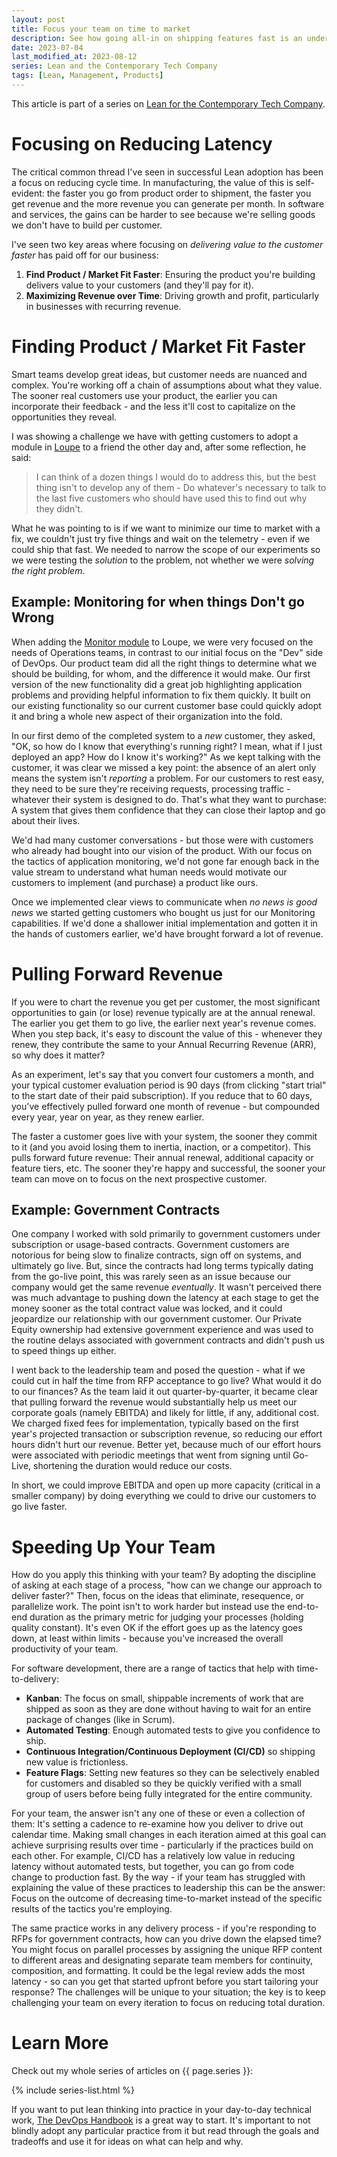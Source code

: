 ```yaml
---
layout: post
title: Focus your team on time to market
description: See how going all-in on shipping features fast is an under-used super power that boosts revenue and drives growth for your business.
date: 2023-07-04
last_modified_at: 2023-08-12
series: Lean and the Contemporary Tech Company
tags: [Lean, Management, Products]
---
```


This article is part of a series on [Lean for the Contemporary Tech Company](lean-for-the-contemporary-tech-company).

# Focusing on Reducing Latency

The critical common thread I've seen in successful Lean adoption has been a focus on reducing cycle time.  In manufacturing, the value of this is self-evident: the faster you go from product order to shipment, the faster you get revenue and the more revenue you can generate per month.  In software and services, the gains can be harder to see because we're selling goods we don't have to build per customer.  

I've seen two key areas where focusing on _delivering value to the customer faster_ has paid off for our business:

1. **Find Product / Market Fit Faster**: Ensuring the product you're building delivers value to your customers (and they'll pay for it).
2. **Maximizing Revenue over Time**: Driving growth and profit, particularly in businesses with recurring revenue.

# Finding Product / Market Fit Faster

Smart teams develop great ideas, but customer needs are nuanced and complex.  You're working off a chain of assumptions about what they value.  The sooner real customers use your product, the earlier you can incorporate their feedback - and the less it'll cost to capitalize on the opportunities they reveal.

I was showing a challenge we have with getting customers to adopt a module in [Loupe](https://onloupe.com) to a friend the other day and, after some reflection, he said:
> I can think of a dozen things I would do to address this, but the best thing isn't to develop any of them - Do whatever's necessary to talk to the last five customers who should have used this to find out why they didn't.

What he was pointing to is if we want to minimize our time to market with a fix, we couldn't just try five things and wait on the telemetry - even if we could ship that fast.  We needed to narrow the scope of our experiments so we were testing the _solution_ to the problem, not whether we were _solving the right problem_.

## Example: Monitoring for when things Don't go Wrong

When adding the [Monitor module](https://onloupe.com/products/monitor/) to Loupe, we were very focused on the needs of Operations teams, in contrast to our initial focus on the "Dev" side of DevOps.  Our product team did all the right things to determine what we should be building, for whom, and the difference it would make.  Our first version of the new functionality did a great job highlighting application problems and providing helpful information to fix them quickly.  It built on our existing functionality so our current customer base could quickly adopt it and bring a whole new aspect of their organization into the fold.

In our first demo of the completed system to a _new_ customer, they asked, "OK, so how do I know that everything's running right?  I mean, what if I just deployed an app? How do I know it's working?" As we kept talking with the customer, it was clear we missed a key point: the absence of an alert only means the system isn't _reporting_ a problem.  For our customers to rest easy, they need to be sure they're receiving requests, processing traffic - whatever their system is designed to do.  That's what they want to purchase: A system that gives them confidence that they can close their laptop and go about their lives.

We'd had many customer conversations - but those were with customers who already had bought into our vision of the product.  With our focus on the tactics of application monitoring, we'd not gone far enough back in the value stream to understand what human needs would motivate our customers to implement (and purchase) a product like ours.

Once we implemented clear views to communicate when _no news is good news_ we started getting customers who bought us just for our Monitoring capabilities.  If we'd done a shallower initial implementation and gotten it in the hands of customers earlier, we'd have brought forward a lot of revenue.

# Pulling Forward Revenue

If you were to chart the revenue you get per customer, the most significant opportunities to gain (or lose) revenue typically are at the annual renewal.  The earlier you get them to go live, the earlier next year's revenue comes.  When you step back, it's easy to discount the value of this - whenever they renew, they contribute the same to your Annual Recurring Revenue (ARR), so why does it matter?

As an experiment, let's say that you convert four customers a month, and your typical customer evaluation period is 90 days (from clicking "start trial" to the start date of their paid subscription).  If you reduce that to 60 days, you've effectively pulled forward one month of revenue - but compounded every year, year on year, as they renew earlier.

The faster a customer goes live with your system, the sooner they commit to it (and you avoid losing them to inertia, inaction, or a competitor).  This pulls forward future revenue: Their annual renewal, additional capacity or feature tiers, etc. The sooner they're happy and successful, the sooner your team can move on to focus on the next prospective customer.

## Example: Government Contracts

One company I worked with sold primarily to government customers under subscription or usage-based contracts.  Government customers are notorious for being slow to finalize contracts, sign off on systems, and ultimately go live.  But, since the contracts had long terms typically dating from the go-live point, this was rarely seen as an issue because our company would get the same revenue _eventually_.  It wasn't perceived there was much advantage to pushing down the latency at each stage to get the money sooner as the total contract value was locked, and it could jeopardize our relationship with our government customer.  Our Private Equity ownership had extensive government experience and was used to the routine delays associated with government contracts and didn't push us to speed things up either.

I went back to the leadership team and posed the question - what if we could cut in half the time from RFP acceptance to go live?  What would it do to our finances?  As the team laid it out quarter-by-quarter, it became clear that pulling forward the revenue would substantially help us meet our corporate goals (namely EBITDA) and likely for little, if any, additional cost.  We charged fixed fees for implementation, typically based on the first year's projected transaction or subscription revenue, so reducing our effort hours didn't hurt our revenue.  Better yet, because much of our effort hours were associated with periodic meetings that went from signing until Go-Live, shortening the duration would reduce our costs.

In short, we could improve EBITDA and open up more capacity (critical in a smaller company) by doing everything we could to drive our customers to go live faster.

# Speeding Up Your Team

How do you apply this thinking with your team?  By adopting the discipline of asking at each stage of a process, "how can we change our approach to deliver faster?"  Then, focus on the ideas that eliminate, resequence, or parallelize work.  The point isn't to work harder but instead use the end-to-end duration as the primary metric for judging your processes (holding quality constant).  It's even OK if the effort goes up as the latency goes down, at least within limits - because you've increased the overall productivity of your team.  

For software development, there are a range of tactics that help with time-to-delivery:

* **Kanban**: The focus on small, shippable increments of work that are shipped as soon as they are done without having to wait for an entire package of changes (like in Scrum).
* **Automated Testing**: Enough automated tests to give you confidence to ship.
* **Continuous Integration/Continuous Deployment (CI/CD)** so shipping new value is frictionless.
* **Feature Flags**: Setting new features so they can be selectively enabled for customers and disabled so they be quickly verified with a small group of users before being fully integrated for the entire community.

For your team, the answer isn't any one of these or even a collection of them: It's setting a cadence to re-examine how you deliver to drive out calendar time.  Making small changes in each iteration aimed at this goal can achieve surprising results over time - particularly if the practices build on each other.  For example, CI/CD has a relatively low value in reducing latency without automated tests, but together, you can go from code change to production fast.  By the way - if your team has struggled with explaining the value of these practices to leadership this can be the answer: Focus on the outcome of decreasing time-to-market instead of the specific results of the tactics you're employing.

The same practice works in any delivery process - if you're responding to RFPs for government contracts, how can you drive down the elapsed time?  You might focus on parallel processes by assigning the unique RFP content to different areas and designating separate team members for continuity, composition, and formatting.  It could be the legal review adds the most latency - so can you get that started upfront before you start tailoring your response?  The challenges will be unique to your situation; the key is to keep challenging your team on every iteration to focus on reducing total duration.

# Learn More

Check out my whole series of articles on {{ page.series }}:

{% include series-list.html %}

If you want to put lean thinking into practice in your day-to-day technical work, [The DevOps Handbook](https://a.co/d/9lBeOaZ) is a great way to start.  It's important to not blindly adopt any particular practice from it but read through the goals and tradeoffs and use it for ideas on what can help and why.
